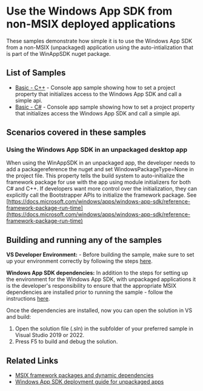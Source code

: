 # Use the Windows App SDK from non-MSIX deployed applications

These samples demonstrate how simple it is to use the Windows App SDK from a non-MSIX (unpackaged) application using the auto-intialization that is part of the WinAppSDK nuget package.

## List of Samples

- [Basic - C++](Basic/cpp-console-unpackaged) - Console app sample showing how to set a project property that initializes access to the Windows App SDK and call a simple api.
- [Basic - C#](Basic/cs-console-unpackaged) - Console app sample showing how to set a project property that initializes access the Windows App SDK and call a simple api.

## Scenarios covered in these samples

### Using the Windows App SDK in an unpackaged desktop app

When using the WinAppSDK in an unpackaged app, the developer needs to add a packagereference the nuget and set WindowsPackageType=None in the project file. This property tells the build system to auto-initialize the framework package for use with the app using module initializers for both C# and C++. If developers want more control over the initialization, they can explicitly call the Bootstrapper APIs to initialize the framework package. See [https://docs.microsoft.com/windows/apps/windows-app-sdk/reference-framework-package-run-time](https://docs.microsoft.com/windows/apps/windows-app-sdk/reference-framework-package-run-time)

## Building and running any of the samples

**VS Developer Environment:** - Before building the sample, make sure to set up your environment correctly by following the steps [here](https://docs.microsoft.com/windows/apps/windows-app-sdk/set-up-your-development-environment).

**Windows App SDK dependencies:** In addition to the steps for setting up the environment for the Windows App SDK, with unpackaged applications it is the developer's responsibility to ensure that the appropriate MSIX dependencies are installed prior to running the sample - follow the instructions [here](https://docs.microsoft.com/windows/apps/windows-app-sdk/deploy-unpackaged-apps).

Once the dependencies are installed, now you can open the solution in VS and build:

1. Open the solution file (.sln) in the subfolder of your preferred sample in Visual Studio 2019 or 2022.
2. Press F5 to build and debug the solution.

## Related Links

- [MSIX framework packages and dynamic dependencies](https://docs.microsoft.com/windows/apps/desktop/modernize/framework-packages/framework-packages-overview)
- [Windows App SDK deployment guide for unpackaged apps](https://docs.microsoft.com/windows/apps/windows-app-sdk/deploy-unpackaged-apps)
